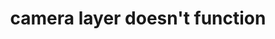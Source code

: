 ---
title: 'camera layer doesn''t function'
redirect_to:
  - 'https://discuss.pencil2d.org/t/camera-layer-doesnt-function/753'
---
